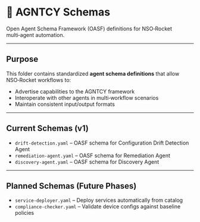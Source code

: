 # 📜 AGNTCY Schemas

Open Agent Schema Framework (OASF) definitions for NSO‑Rocket multi‑agent automation.

---

## Purpose
This folder contains standardized **agent schema definitions** that allow NSO‑Rocket workflows to:
- Advertise capabilities to the AGNTCY framework
- Interoperate with other agents in multi‑workflow scenarios
- Maintain consistent input/output formats

---

## Current Schemas (v1)
- `drift-detection.yaml` – OASF schema for Configuration Drift Detection Agent
- `remediation-agent.yaml` – OASF schema for Remediation Agent
- `discovery-agent.yaml` – OASF schema for Discovery Agent

---

## Planned Schemas (Future Phases)
- `service-deployer.yaml`   – Deploy services automatically from catalog
- `compliance-checker.yaml` – Validate device configs against baseline policies
